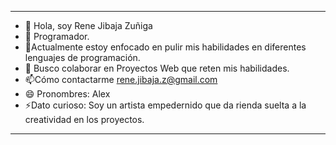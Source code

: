 -------------------------------------------------------------------------------------------------------
- 👋 Hola, soy Rene Jibaja Zuñiga
- 👀 Programador.
- 🌱Actualmente estoy enfocado en pulir mis habilidades en diferentes lenguajes de programación.
- 💞️ Busco colaborar en Proyectos Web que reten mis habilidades.
- 📫Cómo contactarme rene.jibaja.z@gmail.com
- 😄 Pronombres: Alex
- ⚡Dato curioso: Soy un artista empedernido que da rienda suelta a la creatividad en los proyectos.
- -------------------------------------------------------------------------------------------------------
<!---
Alexjz7/Alexjz7 is a ✨ special ✨ repository because its `README.md` (this file) appears on your GitHub profile.
You can click the Preview link to take a look at your changes.
--->
